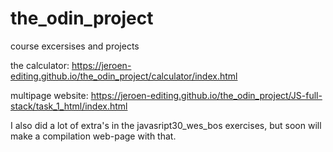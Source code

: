 # the_odin_project
course excersises and projects

the calculator:
https://jeroen-editing.github.io/the_odin_project/calculator/index.html

multipage website:
https://jeroen-editing.github.io/the_odin_project/JS-full-stack/task_1_html/index.html

I also did a lot of extra's in the javasript30_wes_bos exercises, but soon will make a compilation web-page with that.